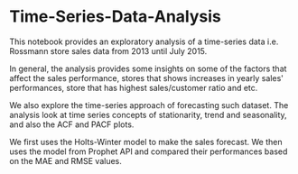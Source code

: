 # Time-Series-Data-Analysis

This notebook provides an exploratory analysis of a time-series data i.e. Rossmann store sales data from 2013 until July 2015.

In general, the analysis provides some insights on some of the factors that affect the sales performance, stores that shows increases in yearly sales' performances, store that has highest sales/customer ratio and etc.

We also explore the time-series approach of forecasting such dataset. The analysis look at time series concepts of stationarity, trend and seasonality, and also the ACF and PACF plots.

We first uses the Holts-Winter model to make the sales forecast. We then uses the model from Prophet API and compared their performances based on the MAE and RMSE values.

